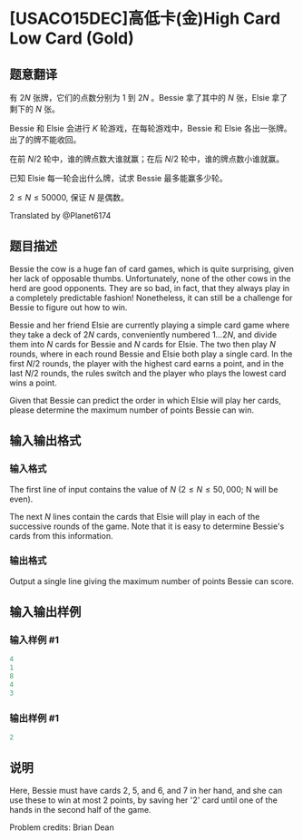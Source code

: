 # [USACO15DEC]高低卡(金)High Card Low Card (Gold)

## 题意翻译

有 $2N$ 张牌，它们的点数分别为 $1$ 到 $2N$ 。Bessie 拿了其中的 $N$ 张，Elsie 拿了剩下的 $N$ 张。

Bessie 和 Elsie 会进行 $K$ 轮游戏，在每轮游戏中，Bessie 和 Elsie 各出一张牌。出了的牌不能收回。

在前 $N/2$ 轮中，谁的牌点数大谁就赢；在后 $N/2$ 轮中，谁的牌点数小谁就赢。

已知 Elsie 每一轮会出什么牌，试求 Bessie 最多能赢多少轮。

$2≤N≤50000,$ 保证 $N$ 是偶数。

Translated by @Planet6174 

## 题目描述

Bessie the cow is a huge fan of card games, which is quite surprising, given her lack of opposable thumbs. Unfortunately, none of the other cows in the herd are good opponents. They are so bad, in fact, that they always play in a completely predictable fashion! Nonetheless, it can still be a challenge for Bessie to figure out how to win.

Bessie and her friend Elsie are currently playing a simple card game where they take a deck of $2N$ cards, conveniently numbered $1…2N$, and divide them into $N$ cards for Bessie and $N$ cards for Elsie. The two then play $N$ rounds, where in each round Bessie and Elsie both play a single card. In the first $N/2$ rounds, the player with the highest card earns a point, and in the last $N/2$ rounds, the rules switch and the player who plays the lowest card wins a point.

Given that Bessie can predict the order in which Elsie will play her cards, please determine the maximum number of points Bessie can win. 

## 输入输出格式

### 输入格式

The first line of input contains the value of $N$ ($2 ≤ N ≤ 50,000$; N will be even).

The next $N$ lines contain the cards that Elsie will play in each of the successive rounds of the game. Note that it is easy to determine Bessie's cards from this information. 

### 输出格式

 Output a single line giving the maximum number of points Bessie can score. 

## 输入输出样例

### 输入样例 #1

```cpp
4
1
8
4
3

```
### 输出样例 #1

```cpp
2
```


## 说明

Here, Bessie must have cards 2, 5, and 6, and 7 in her hand, and she can use these to win at most 2 points, by saving her '2' card until one of the hands in the second half of the game.

Problem credits: Brian Dean 

